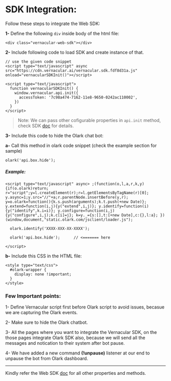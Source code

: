 SDK Integration:
================

Follow these steps to integrate the Web SDK:

**1-** Define the following `div` inside body of the html file:

`<div class="vernacular-web-sdk"></div>`

**2-** Include following code to load SDK and create instance of that.

```
// use the given code snippet
<script type="text/javascript" async src="https://cdn.vernacular.ai/vernacular.sdk.fdf8d31a.js" onload="vernacularSDKInit()"></script>

<script type="text/javascript">
  function vernacularSDKInit() {
    window.vernacular.api.init({
      accessToken: '7c98a474-7162-11e8-9650-0242ac110002',
    })
  }
</script>
```

> Note: We can pass other cofigurable properties in `api.init` method, check SDK [doc](https://gist.github.com/MayankShukla5031/ea4a7278edecc0c84d49fdbce16b956c) for details.

**3-** Include this code to hide the Olark chat bot:

**a-** Call this method in olark code snippet (check the example section for sample)
```
olark('api.box.hide');
```

##### Example:

```
<script type="text/javascript" async> ;(function(o,l,a,r,k,y){if(o.olark)return; r="script";y=l.createElement(r);r=l.getElementsByTagName(r)[0]; y.async=1;y.src="//"+a;r.parentNode.insertBefore(y,r); y=o.olark=function(){k.s.push(arguments);k.t.push(+new Date)}; y.extend=function(i,j){y("extend",i,j)}; y.identify=function(i){y("identify",k.i=i)}; y.configure=function(i,j){y("configure",i,j);k.c[i]=j}; k=y._={s:[],t:[+new Date],c:{},l:a}; })(window,document,"static.olark.com/jsclient/loader.js");

  olark.identify('XXXX-XXX-XX-XXXX');

  olark('api.box.hide');      // <======= here

</script>
```

**b-** Include this CSS in the HTML file:

```
<style type="text/css">
  #olark-wrapper {
    display: none !important;
  }
</style>
```

### Few Important points:

1- Define Vernacular script first before Olark script to avoid issues, becasue we are capturing the Olark events.

2- Make sure to hide the Olark chatbot.

3- All the pages where you want to integrate the Vernacular SDK, on the those pages integrate Olark SDK also, because we will send all the messages and notication to their system after bot pause.

4- We have added a new command **(!unpause)** listener at our end to unpause the bot from Olark dashboard.

----------------------------------------

Kindly refer the Web SDK [doc](https://gist.github.com/MayankShukla5031/ea4a7278edecc0c84d49fdbce16b956c) for all other properties and methods.
